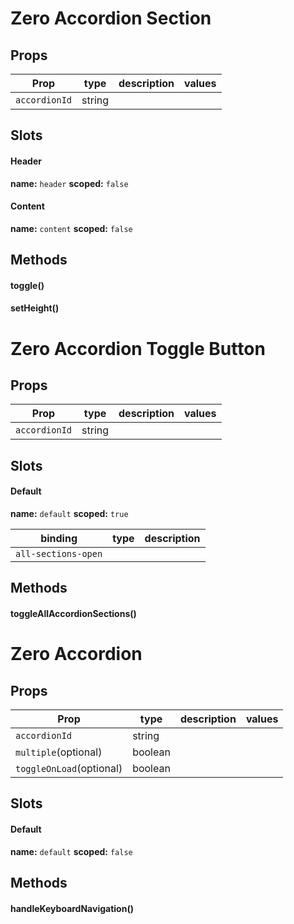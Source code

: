 
# Zero Accordion Section




## Props

| Prop | type | description | values |
| ---- | ---- | ----------- | ------ |
| `accordionId` | string |  |  |

## Slots

#### Header


**name:** `header`  **scoped:** `false`

#### Content


**name:** `content`  **scoped:** `false`

## Methods

#### toggle()

#### setHeight()

# Zero Accordion Toggle Button




## Props

| Prop | type | description | values |
| ---- | ---- | ----------- | ------ |
| `accordionId` | string |  |  |

## Slots

#### Default


**name:** `default`  **scoped:** `true`

| binding | type | description |
| ------- | ---- | ----------- |
| `all-sections-open` |  |  |

## Methods

#### toggleAllAccordionSections()

# Zero Accordion




## Props

| Prop | type | description | values |
| ---- | ---- | ----------- | ------ |
| `accordionId` | string |  |  |
| `multiple`<span>(optional)</span> | boolean |  |  |
| `toggleOnLoad`<span>(optional)</span> | boolean |  |  |

## Slots

#### Default


**name:** `default`  **scoped:** `false`

## Methods

#### handleKeyboardNavigation()
